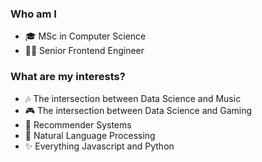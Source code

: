 ### Who am I

 - 🎓 MSc in Computer Science
 - 👨‍💻 Senior Frontend Engineer

### What are my interests?

 - 🎶 The intersection between Data Science and Music
 - 🎮 The intersection between Data Science and Gaming
 - 📓 Recommender Systems
 - 💬 Natural Language Processing
 - ✨ Everything Javascript and Python
